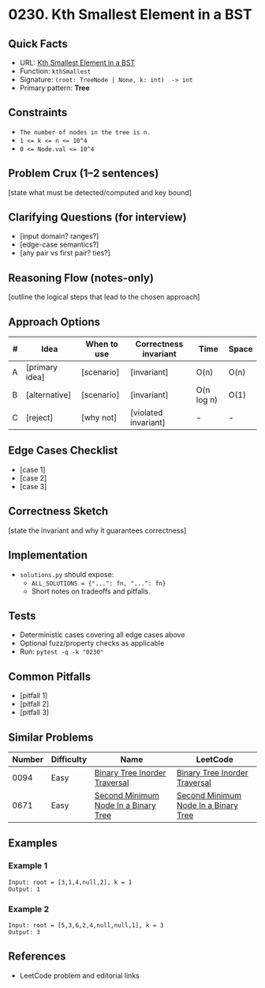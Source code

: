 # 0230. Kth Smallest Element in a BST

## Quick Facts

- URL: [Kth Smallest Element in a BST](https://leetcode.com/problems/kth-smallest-element-in-a-bst/)
- Function: `kthSmallest`
- Signature: `(root: TreeNode | None, k: int)  -> int`
- Primary pattern: **Tree**

## Constraints

- `The number of nodes in the tree is n.`
- `1 <= k <= n <= 10^4`
- `0 <= Node.val <= 10^4`

## Problem Crux (1–2 sentences)

[state what must be detected/computed and key bound]

## Clarifying Questions (for interview)

- [input domain? ranges?]
- [edge-case semantics?]
- [any pair vs first pair? ties?]

## Reasoning Flow (notes-only)

[outline the logical steps that lead to the chosen approach]

## Approach Options

| # | Idea | When to use | Correctness invariant | Time | Space |
|---|------|-------------|-----------------------|------|-------|
| A | [primary idea] | [scenario] | [invariant] | O(n) | O(n) |
| B | [alternative] | [scenario] | [invariant] | O(n log n) | O(1) |
| C | [reject] | [why not] | [violated invariant] | - | - |

## Edge Cases Checklist

- [case 1]
- [case 2]
- [case 3]

## Correctness Sketch

[state the invariant and why it guarantees correctness]

## Implementation

- `solutions.py` should expose:
  - `ALL_SOLUTIONS = {"...": fn, "...": fn}`
  - Short notes on tradeoffs and pitfalls.

## Tests

- Deterministic cases covering all edge cases above
- Optional fuzz/property checks as applicable
- Run: `pytest -q -k "0230"`

## Common Pitfalls

- [pitfall 1]
- [pitfall 2]
- [pitfall 3]

## Similar Problems

| Number | Difficulty | Name | LeetCode |
|---|---|---|---|
| 0094 | Easy | [Binary Tree Inorder Traversal](../0094-binary-tree-inorder-traversal/readme.md) | [Binary Tree Inorder Traversal](https://leetcode.com/problems/binary-tree-inorder-traversal/) |
| 0671 | Easy | [Second Minimum Node In a Binary Tree](../0671-second-minimum-node-in-a-binary-tree/readme.md) | [Second Minimum Node In a Binary Tree](https://leetcode.com/problems/second-minimum-node-in-a-binary-tree/) |

## Examples

### Example 1

```text
Input: root = [3,1,4,null,2], k = 1
Output: 1
```

### Example 2

```text
Input: root = [5,3,6,2,4,null,null,1], k = 3
Output: 3
```

## References

- LeetCode problem and editorial links
